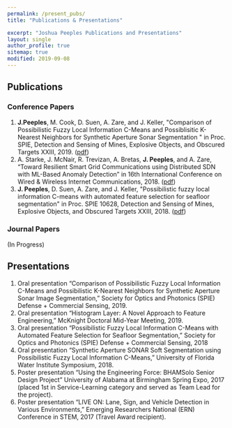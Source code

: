 ```yaml
---
permalink: /present_pubs/
title: "Publications & Presentations"

excerpt: "Joshua Peeples Publications and Presentations"
layout: single
author_profile: true
sitemap: true
modified: 2019-09-08
---  
```



## Publications

### Conference Papers
1.	**J.Peeples**, M. Cook, D. Suen, A. Zare, and J. Keller, "Comparison of Possibilistic Fuzzy Local Information C-Means and Possiblisitic K-Nearest Neighbors for Synthetic Aperture Sonar Segmentation " in Proc. SPIE, Detection and Sensing of Mines, Explosive Objects, and Obscured Targets XXIII, 2019. ([pdf](https://www.spiedigitallibrary.org/conference-proceedings-of-spie/11012/110120T/Comparison-of-possibilistic-fuzzy-local-information-C-means-and-possibilistic/10.1117/12.2519484.short?SSO=1))
2.	A. Starke, J. McNair, R. Trevizan, A. Bretas, **J. Peeples**, and A. Zare, “Toward Resilient Smart Grid Communications using Distributed SDN with ML-Based Anomaly Detection” in 16th International Conference on Wired & Wireless Internet Communications, 2018. ([pdf](https://link.springer.com/chapter/10.1007/978-3-030-02931-9_7))
3.	**J. Peeples**, D. Suen, A. Zare, and J. Keller, "Possibilistic fuzzy local information C-means with automated feature selection for seafloor segmentation" in Proc. SPIE 10628, Detection and Sensing of Mines, Explosive Objects, and Obscured Targets XXIII, 2018. ([pdf](https://www.spiedigitallibrary.org/conference-proceedings-of-spie/10628/2305178/Possibilistic-fuzzy-local-information-C-means-with-automated-feature-selection/10.1117/12.2305178.short))

### Journal Papers
(In Progress)

## Presentations
1.	Oral presentation “Comparison of Possibilistic Fuzzy Local Information C-Means and Possibilistic K-Nearest Neighbors for Synthetic Aperture Sonar Image Segmentation,” Society for Optics and Photonics (SPIE) Defense + Commercial Sensing, 2019.
2.	Oral presentation “Histogram Layer: A Novel Approach to Feature Engineering,” McKnight Doctoral Mid-Year Meeting, 2019.
3.	Oral presentation “Possibilistic Fuzzy Local Information C-Means with Automated Feature Selection for Seafloor Segmentation,” Society for Optics and Photonics (SPIE) Defense + Commercial Sensing, 2018
4.	Oral presentation “Synthetic Aperture SONAR Soft Segmentation using Possibilistic Fuzzy Local Information C-Means,” University of Florida Water Institute Symposium, 2018.
5.	Poster presentation “Using the Engineering Force: BHAMSolo Senior Design Project” University of Alabama at Birmingham Spring Expo, 2017 (placed 1st in Service-Learning category and served as Team Lead for the project).
6.	Poster presentation “LIVE ON: Lane, Sign, and Vehicle Detection in Various Environments,” Emerging Researchers National (ERN) Conference in STEM, 2017 (Travel Award recipient).

